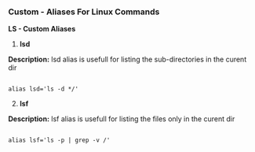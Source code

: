 ### Custom - Aliases For Linux Commands
 
**LS - Custom Aliases**


1. **lsd**

**Description:** lsd alias is usefull for listing the sub-directories in the curent dir
```.bashrc

alias lsd='ls -d */'
```

2. **lsf**

**Description:** lsf alias is usefull for listing the files only in the curent dir
```.bashrc

alias lsf='ls -p | grep -v /'
```

